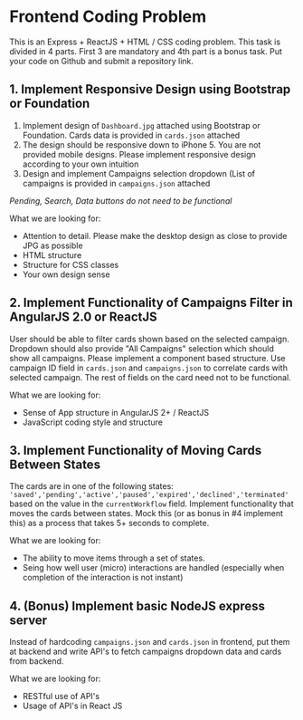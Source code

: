 # Frontend Coding Problem

This is an Express + ReactJS + HTML / CSS coding problem. This task is divided in 4 parts. First 3 are mandatory and 4th part is a bonus task. Put your code on Github and submit a repository link.

## 1. Implement Responsive Design using Bootstrap or Foundation

1. Implement design of `Dashboard.jpg` attached using Bootstrap or Foundation. Cards data is provided in `cards.json` attached
2. The design should be responsive down to iPhone 5. You are not provided mobile designs. Please implement responsive design according to your own intuition
3. Design and implement Campaigns selection dropdown (List of campaigns is provided in `campaigns.json` attached

_Pending, Search, Data buttons do not need to be functional_


What we are looking for:

* Attention to detail. Please make the desktop design as close to provide JPG as possible
* HTML structure
* Structure for CSS classes
* Your own design sense

## 2. Implement Functionality of Campaigns Filter in AngularJS 2.0 or ReactJS

User should be able to filter cards shown based on the selected campaign. Dropdown should also provide "All Campaigns" selection which should show all campaigns. Please implement a component based structure. Use campaign ID field in `cards.json` and `campaigns.json` to correlate cards with selected campaign. The rest of fields on the card need not to be functional.

What we are looking for:

* Sense of App structure in AngularJS 2+ / ReactJS
* JavaScript coding style and structure

## 3. Implement Functionality of Moving Cards Between States

The cards are in one of the following states: `'saved','pending','active','paused','expired','declined','terminated'` based on the value in the `currentWorkflow` field. Implement functionality that moves the cards between states. Mock this (or as bonus in #4 implement this) as a process that takes 5+ seconds to complete.


What we are looking for:

* The ability to move items through a set of states.
* Seing how well user (micro) interactions are handled (especially when completion of the interaction is not instant)

## 4. (Bonus) Implement basic NodeJS express server

Instead of hardcoding `campaigns.json` and `cards.json` in frontend, put them at backend and write API's to fetch campaigns dropdown data and cards from backend.

What we are looking for:

* RESTful use of API's
* Usage of API's in React JS
